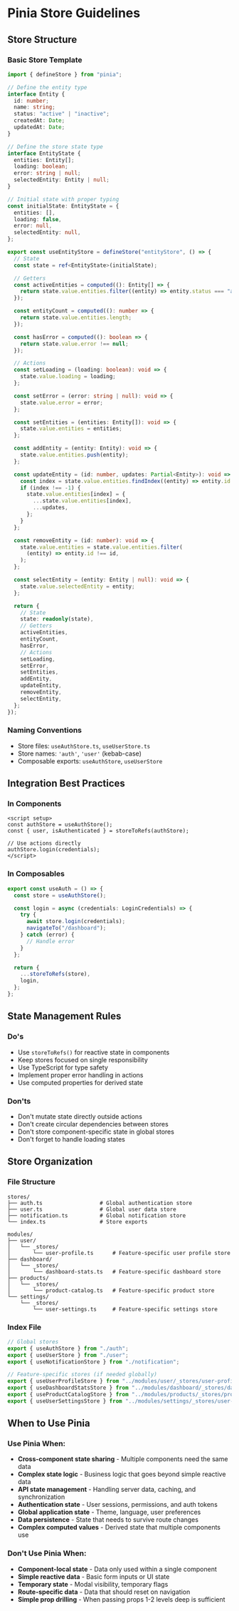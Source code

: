 # Pinia Store Guidelines

## Store Structure

### Basic Store Template

```typescript
import { defineStore } from "pinia";

// Define the entity type
interface Entity {
  id: number;
  name: string;
  status: "active" | "inactive";
  createdAt: Date;
  updatedAt: Date;
}

// Define the store state type
interface EntityState {
  entities: Entity[];
  loading: boolean;
  error: string | null;
  selectedEntity: Entity | null;
}

// Initial state with proper typing
const initialState: EntityState = {
  entities: [],
  loading: false,
  error: null,
  selectedEntity: null,
};

export const useEntityStore = defineStore("entityStore", () => {
  // State
  const state = ref<EntityState>(initialState);

  // Getters
  const activeEntities = computed((): Entity[] => {
    return state.value.entities.filter((entity) => entity.status === "active");
  });

  const entityCount = computed((): number => {
    return state.value.entities.length;
  });

  const hasError = computed((): boolean => {
    return state.value.error !== null;
  });

  // Actions
  const setLoading = (loading: boolean): void => {
    state.value.loading = loading;
  };

  const setError = (error: string | null): void => {
    state.value.error = error;
  };

  const setEntities = (entities: Entity[]): void => {
    state.value.entities = entities;
  };

  const addEntity = (entity: Entity): void => {
    state.value.entities.push(entity);
  };

  const updateEntity = (id: number, updates: Partial<Entity>): void => {
    const index = state.value.entities.findIndex((entity) => entity.id === id);
    if (index !== -1) {
      state.value.entities[index] = {
        ...state.value.entities[index],
        ...updates,
      };
    }
  };

  const removeEntity = (id: number): void => {
    state.value.entities = state.value.entities.filter(
      (entity) => entity.id !== id,
    );
  };

  const selectEntity = (entity: Entity | null): void => {
    state.value.selectedEntity = entity;
  };

  return {
    // State
    state: readonly(state),
    // Getters
    activeEntities,
    entityCount,
    hasError,
    // Actions
    setLoading,
    setError,
    setEntities,
    addEntity,
    updateEntity,
    removeEntity,
    selectEntity,
  };
});
```

### Naming Conventions

- Store files: `useAuthStore.ts`, `useUserStore.ts`
- Store names: `'auth'`, `'user'` (kebab-case)
- Composable exports: `useAuthStore`, `useUserStore`

## Integration Best Practices

### In Components

```vue
<script setup>
const authStore = useAuthStore();
const { user, isAuthenticated } = storeToRefs(authStore);

// Use actions directly
authStore.login(credentials);
</script>
```

### In Composables

```typescript
export const useAuth = () => {
  const store = useAuthStore();

  const login = async (credentials: LoginCredentials) => {
    try {
      await store.login(credentials);
      navigateTo("/dashboard");
    } catch (error) {
      // Handle error
    }
  };

  return {
    ...storeToRefs(store),
    login,
  };
};
```

## State Management Rules

### Do's

- Use `storeToRefs()` for reactive state in components
- Keep stores focused on single responsibility
- Use TypeScript for type safety
- Implement proper error handling in actions
- Use computed properties for derived state

### Don'ts

- Don't mutate state directly outside actions
- Don't create circular dependencies between stores
- Don't store component-specific state in global stores
- Don't forget to handle loading states

## Store Organization

### File Structure

```
stores/
├── auth.ts                  # Global authentication store
├── user.ts                  # Global user data store
├── notification.ts          # Global notification store
└── index.ts                 # Store exports

modules/
├── user/
│   └── _stores/
│       └── user-profile.ts      # Feature-specific user profile store
├── dashboard/
│   └── _stores/
│       └── dashboard-stats.ts   # Feature-specific dashboard store
├── products/
│   └── _stores/
│       └── product-catalog.ts   # Feature-specific product store
└── settings/
    └── _stores/
        └── user-settings.ts     # Feature-specific settings store
```

### Index File

```typescript
// Global stores
export { useAuthStore } from "./auth";
export { useUserStore } from "./user";
export { useNotificationStore } from "./notification";

// Feature-specific stores (if needed globally)
export { useUserProfileStore } from "../modules/user/_stores/user-profile";
export { useDashboardStatsStore } from "../modules/dashboard/_stores/dashboard-stats";
export { useProductCatalogStore } from "../modules/products/_stores/product-catalog";
export { useUserSettingsStore } from "../modules/settings/_stores/user-settings";
```

## When to Use Pinia

### Use Pinia When:

- **Cross-component state sharing** - Multiple components need the same data
- **Complex state logic** - Business logic that goes beyond simple reactive data
- **API state management** - Handling server data, caching, and synchronization
- **Authentication state** - User sessions, permissions, and auth tokens
- **Global application state** - Theme, language, user preferences
- **Data persistence** - State that needs to survive route changes
- **Complex computed values** - Derived state that multiple components use

### Don't Use Pinia When:

- **Component-local state** - Data only used within a single component
- **Simple reactive data** - Basic form inputs or UI state
- **Temporary state** - Modal visibility, temporary flags
- **Route-specific data** - Data that should reset on navigation
- **Simple prop drilling** - When passing props 1-2 levels deep is sufficient
